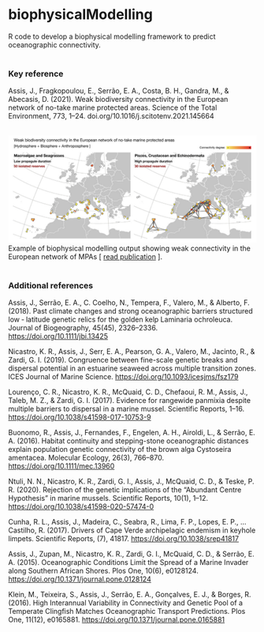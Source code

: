 # biophysicalModelling

R code to develop a biophysical modelling framework to predict oceanographic connectivity.
<br><br>
### Key reference

Assis, J., Fragkopoulou, E., Serrão, E. A., Costa, B. H., Gandra, M., & Abecasis, D. (2021). Weak biodiversity connectivity in the European network of no-take marine protected areas. Science of the Total Environment, 773, 1–24. doi.org/10.1016/j.scitotenv.2021.145664
<br><br>

![plot](./Data/img.png)
Example of biophysical modelling output showing weak connectivity in the European network of MPAs [ [read publication](https://www.sciencedirect.com/science/article/pii/S0048969721007324) ].
<br><br>
### Additional references

Assis, J., Serrão, E. A., C. Coelho, N., Tempera, F., Valero, M., & Alberto, F. (2018). Past climate changes and strong oceanographic barriers structured low ‐ latitude genetic relics for the golden kelp Laminaria ochroleuca. Journal of Biogeography, 45(45), 2326–2336. https://doi.org/10.1111/jbi.13425

Nicastro, K. R., Assis, J., Serr, E. A., Pearson, G. A., Valero, M., Jacinto, R., & Zardi, G. I. (2019). Congruence between fine-scale genetic breaks and dispersal potential in an estuarine seaweed across multiple transition zones. ICES Journal of Marine Science. https://doi.org/10.1093/icesjms/fsz179

Lourenço, C. R., Nicastro, K. R., McQuaid, C. D., Chefaoui, R. M., Assis, J., Taleb, M. Z., & Zardi, G. I. (2017). Evidence for rangewide panmixia despite multiple barriers to dispersal in a marine mussel. Scientific Reports, 1–16. https://doi.org/10.1038/s41598-017-10753-9

Buonomo, R., Assis, J., Fernandes, F., Engelen, A. H., Airoldi, L., & Serrão, E. A. (2016). Habitat continuity and stepping-stone oceanographic distances explain population genetic connectivity of the brown alga Cystoseira amentacea. Molecular Ecology, 26(3), 766–870. https://doi.org/10.1111/mec.13960

Ntuli, N. N., Nicastro, K. R., Zardi, G. I., Assis, J., McQuaid, C. D., & Teske, P. R. (2020). Rejection of the genetic implications of the “Abundant Centre Hypothesis” in marine mussels. Scientific Reports, 10(1), 1–12. https://doi.org/10.1038/s41598-020-57474-0

Cunha, R. L., Assis, J., Madeira, C., Seabra, R., Lima, F. P., Lopes, E. P., … Castilho, R. (2017). Drivers of Cape Verde archipelagic endemism in keyhole limpets. Scientific Reports, (7), 41817. https://doi.org/10.1038/srep41817

Assis, J., Zupan, M., Nicastro, K. R., Zardi, G. I., McQuaid, C. D., & Serrão, E. A. (2015). Oceanographic Conditions Limit the Spread of a Marine Invader along Southern African Shores. Plos One, 10(6), e0128124. https://doi.org/10.1371/journal.pone.0128124

Klein, M., Teixeira, S., Assis, J., Serrão, E. A., Gonçalves, E. J., & Borges, R. (2016). High Interannual Variability in Connectivity and Genetic Pool of a Temperate Clingfish Matches Oceanographic Transport Predictions. Plos One, 11(12), e0165881. https://doi.org/10.1371/journal.pone.0165881
